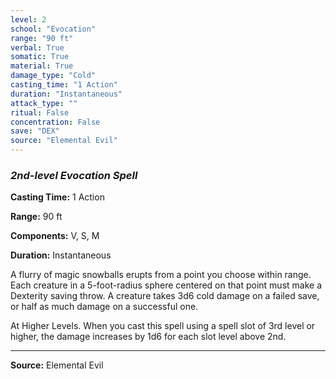 ```yaml
---
level: 2
school: "Evocation"
range: "90 ft"
verbal: True
somatic: True
material: True
damage_type: "Cold"
casting_time: "1 Action"
duration: "Instantaneous"
attack_type: ""
ritual: False
concentration: False
save: "DEX"
source: "Elemental Evil"
---
```


### *2nd-level Evocation Spell*

**Casting Time:** 1 Action

**Range:** 90 ft

**Components:** V, S, M

**Duration:** Instantaneous

A flurry of magic snowballs erupts from a point you choose within range. Each creature in a 5-foot-radius sphere centered on that point must make a Dexterity saving throw. A creature takes 3d6 cold damage on a failed save, or half as much damage on a successful one.
 
 At Higher Levels. When you cast this spell using a spell slot of 3rd level or higher, the damage increases by 1d6 for each slot level above 2nd.

---
**Source:** Elemental Evil
